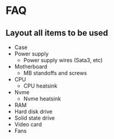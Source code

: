 # FAQ

## Layout all items to be used
- Case
- Power supply
  - Power supply wires (Sata3, etc)
- Motherboard
  - MB standoffs and screws
- CPU
  - CPU heatsink
- Nvme
  - Nvme heatsink
- RAM
- Hard disk drive
- Solid state drive
- Video card
- Fans
